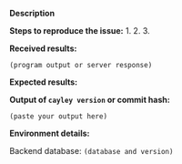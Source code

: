 <!--
The GitHub issue tracker is for bug reports and feature requests.
General support can be found at the following locations:

- Cayley Forum - https://discourse.cayley.io
- Slack - cayleygraph.slack.com, invites: https://cayley-slackin.herokuapp.com

Please answer these questions before submitting your issue. Thanks!
-->

**Description**

<!--
Briefly describe the problem you are having in a few paragraphs.
-->

**Steps to reproduce the issue:**
1.
2.
3.

**Received results:**

<!--
Describe results you received.

Any additional information such as logs will help.
Enclose it into following markdown:
-->
```
(program output or server response)
```

**Expected results:**


**Output of `cayley version` or commit hash:**

```
(paste your output here)
```

**Environment details:**

Backend database: `(database and version)`
